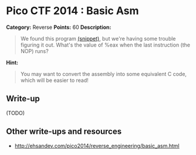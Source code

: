 # Pico CTF 2014 : Basic Asm

**Category:** Reverse
**Points:** 60
**Description:**

>We found this program [(snippet)](snippet.txt), but we're having some trouble figuring it out. What's the value of %eax when the last instruction (the NOP) runs?

**Hint:**
>You may want to convert the assembly into some equivalent C code, which will be easier to read!

## Write-up

(TODO)

## Other write-ups and resources

* <http://ehsandev.com/pico2014/reverse_engineering/basic_asm.html>
